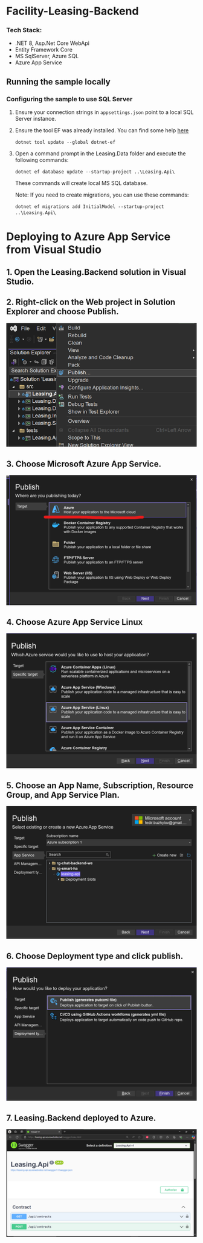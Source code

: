 # Facility-Leasing-Backend

### Tech Stack:
- .NET 8, Asp.Net Core WebApi
-  Entity Framework Core
- MS SqlServer, Azure SQL
- Azure App Service

## Running the sample locally

### Configuring the sample to use SQL Server

1. Ensure your connection strings in `appsettings.json` point to a local SQL Server instance.
1. Ensure the tool EF was already installed. You can find some help [here](https://docs.microsoft.com/ef/core/miscellaneous/cli/dotnet)

    ```
    dotnet tool update --global dotnet-ef
    ```

1. Open a command prompt in the Leasing.Data folder and execute the following commands:

    ```    dotnet restore
    dotnet ef database update --startup-project ..\Leasing.Api\ 
    ```

    These commands will create local MS SQL database.

    Note: If you need to create migrations, you can use these commands:

    ```    -- create migration (from Leasing.Data folder CLI)
    dotnet ef migrations add InitialModel --startup-project ..\Leasing.Api\
    ```

# Deploying to Azure App Service from Visual Studio

## 1. Open the Leasing.Backend solution in Visual Studio.

## 2. Right-click on the Web project in Solution Explorer and choose Publish.

![Leasing.Backend how to publish app to azure](img/img1.png)

## 3. Choose Microsoft Azure App Service.

![Leasing.Backend how to publish app to azure](/img/img3.png)

## 4. Choose Azure App Service Linux 

![Leasing.Backend how to publish app to azure](img/Choose-Azure-App-Service-Linux-Plan.png)

## 5. Choose an App Name, Subscription, Resource Group, and App Service Plan.

![Leasing.Backend how to publish app to azure](img/Choose-App-Service-WebApp.png)

## 6. Choose Deployment type and click publish.

![Leasing.Backend how to publish app to azure](img/Deploy-Type-PublishProfile.png)

## 7. Leasing.Backend deployed to Azure.

![Leasing.Backend how to publish app to azure](img/Leasing-Api-Deployed.png)
